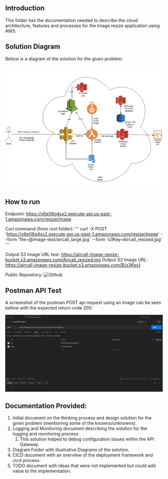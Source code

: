 ## Introduction

This folder has the documentation needed to describe the cloud architecture, features and processes for the Image resize application using AWS.

## Solution Diagram
Bellow is a diagram of the solution for the given problem:

![Infrastructure Diagram](diagrams/infrastructure.png "Infrastructure Diagram")

## How to run

Endpoint: https://x6e08g4sx2.execute-api.us-east-1.amazonaws.com/resize/image

Curl command (from root folder):
'''
curl -X POST 'https://x6e08g4sx2.execute-api.us-east-1.amazonaws.com/resize/image' --form 'file=@image-test/aircall_large.jpg' --form 's3Key=Aircall_resized.jpg'
'''

Output S3 Image URL test: https://aircall-image-resize-bucket.s3.amazonaws.com/Aircall_resized.jpg
Output S3 Image URL: https://aircall-image-resize-bucket.s3.amazonaws.com/${s3Key}

Public Repository: ![Github](https://github.com/joel-vaz-sre/sre-hiring-test-jv)

## Postman API Test

A screenshot of the postman POST api request using an image can be seen bellow with the expected return code 200.

![Postman API Test](printscreens/postman_test_ok.png "Postman Return ok - code 200")

## Documentation Provided:

1. Initial document on the thinking process and design solution for the given problem (mentioning some of the knowns/unknowns).
2. Logging and Monitoring document describing the solution for the logging and monitoring process.
   1. This solution helped to debug configuration issues within the API Gateway.
3. Diagram Folder with illustrative Diagrams of the solution.
4. CICD document with an overview of the deployment framework and cicd process.
5. TODO document with ideas that were not implemented but could add value to the implementation.
